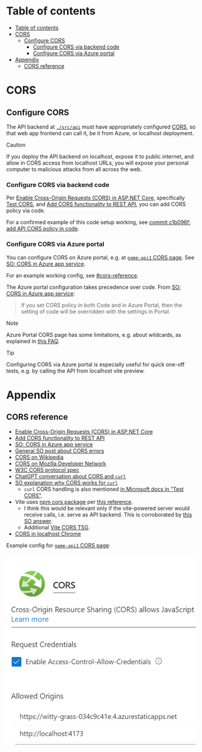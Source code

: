# Table of contents

- [Table of contents](#table-of-contents)
- [CORS](#cors)
  - [Configure CORS](#configure-cors)
    - [Configure CORS via backend code](#configure-cors-via-backend-code)
    - [Configure CORS via Azure portal](#configure-cors-via-azure-portal)
- [Appendix](#appendix)
  - [CORS reference](#cors-reference)

# CORS

## Configure CORS

The API backend at [`./src/api`] must have appropriately configured [CORS], so that web app frontend can call it,
be it from Azure, or localhost deployment.

> [!CAUTION]
> If you deploy the API backend on localhost, expose it to public internet, and allow in CORS access from localhost
> URLs, you will expose your personal computer to malicious attacks from all across the web.

### Configure CORS via backend code

Per [Enable Cross-Origin Requests (CORS) in ASP.NET Core],
specifically [Test CORS][Enable Cross-Origin Requests (CORS) in ASP.NET Core / Test CORS],
and [Add CORS functionality to REST API], you can add CORS policy via code.

For a confirmed example of this code setup working, see [commit c1b096f: add API CORS policy in code].

### Configure CORS via Azure portal

You can configure CORS on Azure portal, e.g. at [`game-api1` CORS page]. See [SO: CORS in Azure app service].

For an example working config, see [#cors-reference](#cors-reference).

The Azure portal configuration takes precedence over code. From [SO: CORS in Azure app service]:

> If you set CORS policy in both Code and in Azure Portal, then the setting of code
> will be overridden with the settings in Portal.

> [!NOTE]
> Azure Portal CORS page has some limitations, e.g. about wildcards, as explained in
> [this FAQ](https://learn.microsoft.com/en-us/azure/app-service/app-service-web-tutorial-rest-api#how-do-i-set-allowed-origins-to-a-wildcard-subdomain).

> [!TIP]
> Configuring CORS via Azure portal is especially useful for quick one-off tests, e.g. by calling the API from localhost vite preview.

# Appendix

## CORS reference

- [Enable Cross-Origin Requests (CORS) in ASP.NET Core]
- [Add CORS functionality to REST API]
- [SO: CORS in Azure app service]
- [General SO post about CORS errors](https://stackoverflow.com/questions/43871637/no-access-control-allow-origin-header-is-present-on-the-requested-resource-whe)
- [CORS on Wikipedia](https://en.wikipedia.org/wiki/Cross-origin_resource_sharing)
- [CORS on Mozilla Developer Network][CORS]
- [W3C CORS protocol spec](https://fetch.spec.whatwg.org/#http-cors-protocol)
- [ChatGPT conversation about CORS and `curl`](https://chat.openai.com/share/db060e16-3110-4ddb-b370-32682425907b)
- [SO explanation why CORS works for `curl`](https://stackoverflow.com/questions/38689350/for-what-reason-i-can-access-the-resources-by-curl-but-not-in-the-browser)
  - `curl` CORS handling is also mentioned
    [in Microsoft docs in "Test CORS"][Enable Cross-Origin Requests (CORS) in ASP.NET Core / Test CORS].
- Vite uses [npm cors package](https://www.npmjs.com/package/cors) per [this reference](https://github.com/vitejs/vite/blob/19e3c9a8a16847486fbad8a8cd48fc771b1538bb/packages/vite/package.json#L103).
  - I think this would be relevant only if the vite-powered server would receive calls, i.e. serve as API backend.
    This is corroborated by [this SO answer](https://stackoverflow.com/a/71755066/986533).
  - Additional [Vite CORS TSG](https://vitejs.dev/guide/troubleshooting#build).
- [CORS in localhost Chrome](https://stackoverflow.com/questions/10883211/why-does-my-http-localhost-cors-origin-not-work)

Example config for [`game-api1` CORS page]:

![game-api1 CORS page](game_api1_cors_page.png)

[`./src/api`]: ../src/api
[`game-api1` CORS page]: https://portal.azure.com/#@spawarottijamro.onmicrosoft.com/resource/subscriptions/8695c84c-09a4-4b50-994f-a2fa7f36cc92/resourcegroups/game-rg/providers/Microsoft.Web/sites/game-api1/apiCors
[Add CORS functionality to REST API]: https://learn.microsoft.com/en-us/azure/app-service/app-service-web-tutorial-rest-api#add-cors-functionality
[commit c1b096f: add API CORS policy in code]: https://github.com/konrad-jamrozik/game/commit/c1b096f69a96718eff6041ccf616ca9923777eed
[CORS]: https://developer.mozilla.org/en-US/docs/Web/HTTP/CORS
[Enable Cross-Origin Requests (CORS) in ASP.NET Core]: https://learn.microsoft.com/en-us/aspnet/core/security/cors?view=aspnetcore-8.0
[Enable Cross-Origin Requests (CORS) in ASP.NET Core / Test CORS]: https://learn.microsoft.com/en-us/aspnet/core/security/cors?view=aspnetcore-8.0#test-cors
[SO: CORS in Azure app service]: https://stackoverflow.com/questions/75702313/how-to-configure-cors-on-azure-app-service
